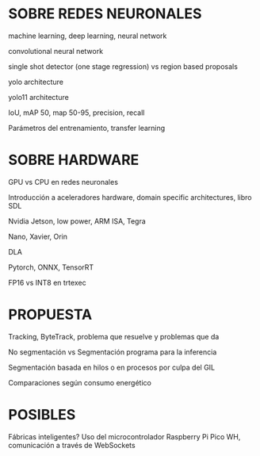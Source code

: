 # SOBRE REDES NEURONALES

machine learning, deep learning, neural network

convolutional neural network

single shot detector (one stage regression) vs region based proposals

yolo architecture

yolo11 architecture

IoU, mAP 50, map 50-95, precision, recall

Parámetros del entrenamiento, transfer learning

# SOBRE HARDWARE

GPU vs CPU en redes neuronales

Introducción a aceleradores hardware, domain specific architectures, libro SDL

Nvidia Jetson, low power, ARM ISA, Tegra

Nano, Xavier, Orin

DLA

Pytorch, ONNX, TensorRT

FP16 vs INT8 en trtexec

# PROPUESTA

Tracking, ByteTrack, problema que resuelve y problemas que da

No segmentación vs Segmentación programa para la inferencia

Segmentación basada en hilos o en procesos por culpa del GIL

Comparaciones según consumo energético

# POSIBLES

Fábricas inteligentes?
Uso del microcontrolador Raspberry Pi Pico WH, comunicación a través de WebSockets